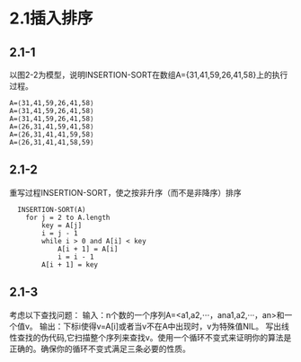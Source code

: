 # 2.1插入排序

## 2.1-1
以图2-2为模型，说明INSERTION-SORT在数组A={31,41,59,26,41,58}上的执行过程。
  
    A=⟨31,41,59,26,41,58⟩
    A=⟨31,41,59,26,41,58⟩
    A=⟨31,41,59,26,41,58⟩
    A=⟨26,31,41,59,41,58⟩
    A=⟨26,31,41,41,59,58⟩
    A=⟨26,31,41,41,58,59⟩	
    
## 2.1-2
重写过程INSERTION-SORT，使之按非升序（而不是非降序）排序

```
  INSERTION-SORT(A)
    for j = 2 to A.length
        key = A[j]
        i = j - 1
        while i > 0 and A[i] < key
            A[i + 1] = A[i]
            i = i - 1
        A[i + 1] = key
 ```

## 2.1-3
考虑以下查找问题：
  输入：n个数的一个序列A=<a1,a2,⋅⋅⋅，ana1,a2,···，an>和一个值v。
  输出：下标i使得v=A[i]或者当v不在A中出现时，v为特殊值NIL。
  写出线性查找的伪代码,它扫描整个序列来查找v。使用一个循环不变式来证明你的算法是正确的。确保你的循环不变式满足三条必要的性质。

 
 
